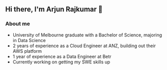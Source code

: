 ## Hi there, I'm Arjun Rajkumar 👋

### About me
- University of Melbourne graduate with a Bachelor of Science, majoring in Data Science
- 2 years of experience as a Cloud Engineer at ANZ, building out their AWS platform
- 1 year of experience as a Data Engineer at Betr
- Currently working on getting my SWE skills up

<!--
**arjunrajkumar-ds/arjunrajkumar-ds** is a ✨ _special_ ✨ repository because its `README.md` (this file) appears on your GitHub profile.

Here are some ideas to get you started:

- 🔭 I’m currently working on ...
- 🌱 I’m currently learning ...
- 👯 I’m looking to collaborate on ...
- 🤔 I’m looking for help with ...
- 💬 Ask me about ...
- 📫 How to reach me: ...
- 😄 Pronouns: ...
- ⚡ Fun fact: ...
-->
